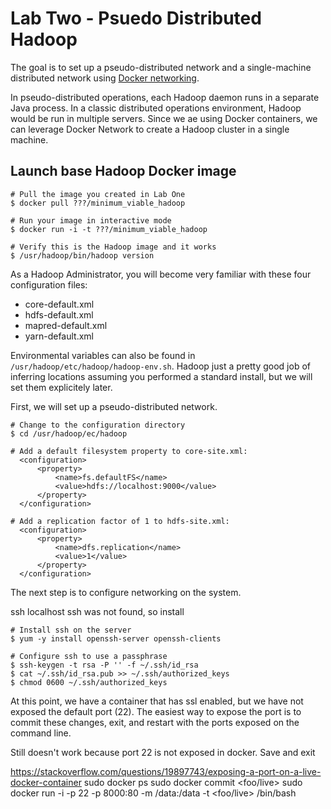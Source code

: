 # Lab Two - Psuedo Distributed Hadoop


The goal is to set up a pseudo-distributed network and a single-machine distributed network using [Docker networking](https://docs.docker.com/network/network-tutorial-standalone/ "Docker networking").

In pseudo-distributed operations, each Hadoop daemon runs in a separate Java process. In a classic distributed operations environment, Hadoop would be run in multiple servers. Since we ae using Docker containers, we can leverage Docker Network to create a Hadoop cluster in a single machine.

## Launch base Hadoop Docker image
```
# Pull the image you created in Lab One
$ docker pull ???/minimum_viable_hadoop

# Run your image in interactive mode
$ docker run -i -t ???/minimum_viable_hadoop

# Verify this is the Hadoop image and it works
$ /usr/hadoop/bin/hadoop version
```

As a Hadoop Administrator, you will become very familiar with these four configuration files:
* core-default.xml
* hdfs-default.xml
* mapred-default.xml
* yarn-default.xml

Environmental variables can also be found in `/usr/hadoop/etc/hadoop/hadoop-env.sh`. Hadoop just a pretty good job of inferring locations assuming you performed a standard install, but we will set them explicitely later.

First, we will set up a pseudo-distributed network.
```
# Change to the configuration directory
$ cd /usr/hadoop/ec/hadoop

# Add a default filesystem property to core-site.xml:
  <configuration>
      <property>
          <name>fs.defaultFS</name>
          <value>hdfs://localhost:9000</value>
      </property>
  </configuration>

# Add a replication factor of 1 to hdfs-site.xml:
  <configuration>
      <property>
          <name>dfs.replication</name>
          <value>1</value>
      </property>
  </configuration>
```

The next step is to configure networking on the system.

ssh localhost
ssh was not found, so install
```
# Install ssh on the server
$ yum -y install openssh-server openssh-clients

# Configure ssh to use a passphrase
$ ssh-keygen -t rsa -P '' -f ~/.ssh/id_rsa
$ cat ~/.ssh/id_rsa.pub >> ~/.ssh/authorized_keys
$ chmod 0600 ~/.ssh/authorized_keys
```

At this point, we have a container that has ssl enabled, but we have not exposed the default port (22). The easiest way to expose the port is to commit these changes, exit, and restart with the ports exposed on the command line.


Still doesn't work because port 22 is not exposed in docker. Save and exit

https://stackoverflow.com/questions/19897743/exposing-a-port-on-a-live-docker-container
sudo docker ps
sudo docker commit <containerid> <foo/live>
sudo docker run -i -p 22 -p 8000:80 -m /data:/data -t <foo/live> /bin/bash
